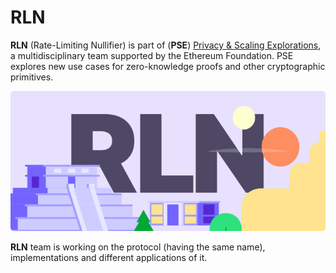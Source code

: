 # RLN

**RLN** (Rate-Limiting Nullifier) is part of (**PSE**) [Privacy & Scaling Explorations](https://appliedzkp.org), a multidisciplinary team supported by the Ethereum Foundation. PSE explores new use cases for zero-knowledge proofs and other cryptographic primitives.

![alt text](./images/logo.svg)

**RLN** team is working on the protocol (having the same name), implementations and different applications of it.
